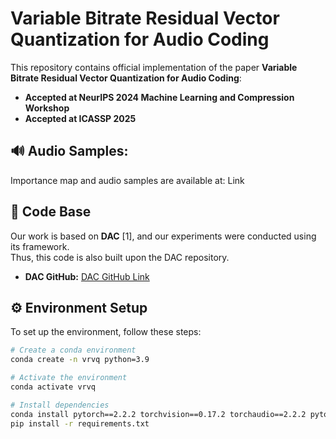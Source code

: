 # Variable Bitrate Residual Vector Quantization for Audio Coding

This repository contains official implementation of the paper **Variable Bitrate Residual Vector Quantization for Audio Coding**:  
- **Accepted at NeurIPS 2024 Machine Learning and Compression Workshop** 
- **Accepted at ICASSP 2025**  

## 🔊 Audio Samples: 
Importance map and audio samples are available at: Link

## 📌 Code Base  
Our work is based on **DAC** [1], and our experiments were conducted using its framework.  
Thus, this code is also built upon the DAC repository.  
- **DAC GitHub:** [DAC GitHub Link](#)  

## ⚙️ Environment Setup  
To set up the environment, follow these steps:  

```bash
# Create a conda environment
conda create -n vrvq python=3.9

# Activate the environment
conda activate vrvq

# Install dependencies
conda install pytorch==2.2.2 torchvision==0.17.2 torchaudio==2.2.2 pytorch-cuda=11.8 -c pytorch -c nvidia  ## We used this command for PyTorch install
pip install -r requirements.txt
```
